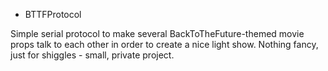 * BTTFProtocol

Simple serial protocol to make several BackToTheFuture-themed movie props talk to each other in order to create a nice light show.
Nothing fancy, just for shiggles - small, private project.